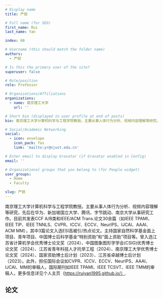 ```yaml
---
# Display name
title: 严锐

# Full name (for SEO)
first_name: Rui
last_name: Yan

index: 60

# Username (this should match the folder name)
authors:
  - 严锐

# Is this the primary user of the site?
superuser: false

# Role/position
role: Professor

# Organizations/Affiliations
organizations:
  - name: 南京理工大学
    url: ''

# Short bio (displayed in user profile at end of posts)
bio: 南京理工大学计算机科学与工程学院教授。主要从事人体行为分析、视频内容理解等研究，先后在华为、新加坡国立大学、腾讯、字节跳动、南京大学从事研究工作。目前共发表CCF A/B类和IEEE/ACM Trans.论文30余篇（如IEEE TPAMI、IEEE TIP、IEEE TNNLS、CVPR、ICCV、ECCV、NeurIPS、IJCAI、AAAI、ACM MM），其中3篇论文入选ESI高被引/热点论文。主持国家自然科学基金面上项目、青年项目、中国博士后科学基金“特别资助”和“面上资助”项目等。曾入选江苏省计算机学会优秀博士论文奖（2024）、中国图象图形学学会(CSIG)优秀博士论文奖（2024）、江苏省青年科技人才托举工程（2024）、南京理工大学优秀博士论文奖（2024）、国家资助博士后计划（2023）、江苏省卓越博士后计划（2023）。此外，担任国际会议如CVPR、ICCV、ECCV、NeurIPS、AAAI、IJCAI、MM的审稿人，国际期刊如IEEE TPAMI、IEEE TCSVT、IEEE TMM的审稿人，更多信息详见个人主页（https://ruiyan1995.github.io/）.

# Social/Academic Networking
social:
  - icon: envelope
    icon_pack: fas
    link: 'mailto:yr@njust.edu.cn'

# Enter email to display Gravatar (if Gravatar enabled in Config)
email: ''

# Organizational groups that you belong to (for People widget)
user_groups:
  - Home
  - Faculty

slug: 严锐
---
```


南京理工大学计算机科学与工程学院教授。主要从事人体行为分析、视频内容理解等研究，先后在华为、新加坡国立大学、腾讯、字节跳动、南京大学从事研究工作。目前共发表CCF A/B类和IEEE/ACM Trans.论文30余篇（如IEEE TPAMI、IEEE TIP、IEEE TNNLS、CVPR、ICCV、ECCV、NeurIPS、IJCAI、AAAI、ACM MM），其中3篇论文入选ESI高被引/热点论文。主持国家自然科学基金面上项目、青年项目、中国博士后科学基金“特别资助”和“面上资助”项目等。曾入选江苏省计算机学会优秀博士论文奖（2024）、中国图象图形学学会(CSIG)优秀博士论文奖（2024）、江苏省青年科技人才托举工程（2024）、南京理工大学优秀博士论文奖（2024）、国家资助博士后计划（2023）、江苏省卓越博士后计划（2023）。此外，担任国际会议如CVPR、ICCV、ECCV、NeurIPS、AAAI、IJCAI、MM的审稿人，国际期刊如IEEE TPAMI、IEEE TCSVT、IEEE TMM的审稿人，更多信息详见个人主页（https://ruiyan1995.github.io/）.

## 论文

